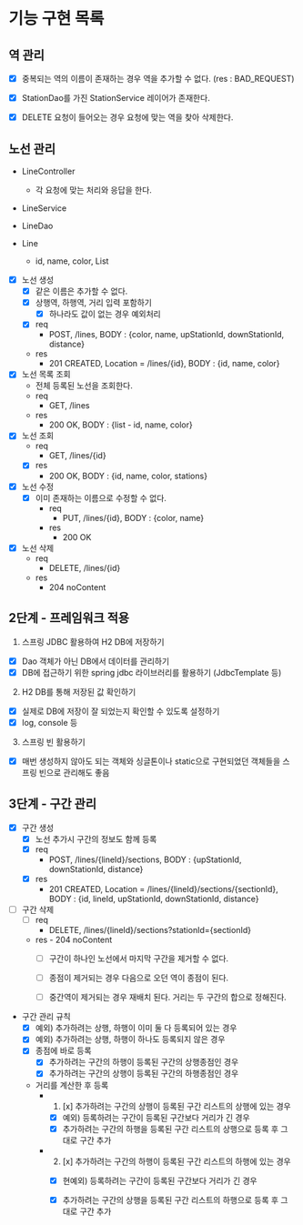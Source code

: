 # 기능 구현 목록

## 역 관리
- [x] 중복되는 역의 이름이 존재하는 경우 역을 추가할 수 없다. (res : BAD_REQUEST)
- [x] StationDao를 가진 StationService 레이어가 존재한다.
- [x] DELETE 요청이 들어오는 경우 요청에 맞는 역을 찾아 삭제한다.


## 노선 관리
- LineController
    - 각 요청에 맞는 처리와 응답을 한다.
- LineService

- LineDao

- Line
    - id, name, color, List<Station>

- [x] 노선 생성
    - [x] 같은 이름은 추가할 수 없다.
    - [x] 상행역, 하행역, 거리 입력 포함하기
        - [x] 하나라도 값이 없는 경우 예외처리
    - [x] req
        - POST, /lines, BODY : {color, name, upStationId, downStationId, distance}
    - res
        - 201 CREATED, Location = /lines/{id}, BODY : {id, name, color}
- [x] 노선 목록 조회
    - 전체 등록된 노선을 조회한다.
    - req
        - GET, /lines
    - res
        - 200 OK, BODY : {list - id, name, color}
- [x] 노선 조회
    - req
        - GET, /lines/{id}
    - [x] res
        - 200 OK, BODY : {id, name, color, stations}
- [x] 노선 수정
    - [x] 이미 존재하는 이름으로 수정할 수 없다.
        - req
            - PUT, /lines/{id}, BODY : {color, name}
        - res
            - 200 OK
- [x] 노선 삭제
    - req
        - DELETE, /lines/{id}
    - res
        - 204 noContent


## 2단계 - 프레임워크 적용
1. 스프링 JDBC 활용하여 H2 DB에 저장하기
- [x] Dao 객체가 아닌 DB에서 데이터를 관리하기
- [x] DB에 접근하기 위한 spring jdbc 라이브러리를 활용하기 (JdbcTemplate 등)
2. H2 DB를 통해 저장된 값 확인하기
- [x] 실제로 DB에 저장이 잘 되었는지 확인할 수 있도록 설정하기
- [x] log, console 등
3. 스프링 빈 활용하기
- [x] 매번 생성하지 않아도 되는 객체와 싱글톤이나 static으로 구현되었던 객체들을 스프링 빈으로 관리해도 좋음


## 3단계 - 구간 관리
- [x] 구간 생성
    - [x] 노선 추가시 구간의 정보도 함께 등록
    - [x] req
        - POST, /lines/{lineId}/sections, BODY : {upStationId, downStationId, distance}
    - [x] res
        - 201 CREATED, Location = /lines/{lineId}/sections/{sectionId}, BODY : {id, lineId, upStationId, downStationId, distance}
- [ ] 구간 삭제
    - [ ] req
        - DELETE, /lines/{lineId}/sections?stationId={sectionId}
    - res
          - 204 noContent
        - [ ] 구간이 하나인 노선에서 마지막 구간을 제거할 수 없다.
        - [ ] 종점이 제거되는 경우 다음으로 오던 역이 종점이 된다.
        - [ ] 중간역이 제거되는 경우 재배치 된다. 거리는 두 구간의 합으로 정해진다.
    

- 구간 관리 규칙
    - [x] 예외) 추가하려는 상행, 하행이 이미 둘 다 등록되어 있는 경우
    - [x] 예외) 추가하려는 상행, 하행이 하나도 등록되지 않은 경우
    - [x] 종점에 바로 등록
        - [x] 추가하려는 구간의 하행이 등록된 구간의 상행종점인 경우
        - [x] 추가하려는 구간의 상행이 등록된 구간의 하행종점인 경우
    - 거리를 계산한 후 등록
        - 1. [x] 추가하려는 구간의 상행이 등록된 구간 리스트의 상행에 있는 경우
            - [x] 예외) 등록하려는 구간이 등록된 구간보다 거리가 긴 경우
            - [x] 추가하려는 구간의 하행을 등록된 구간 리스트의 상행으로 등록 후 그대로 구간 추가
        - 2. [x] 추가하려는 구간의 하행이 등록된 구간 리스트의 하행에 있는 경우
            - [x] 현예외) 등록하려는 구간이 등록된 구간보다 거리가 긴 경우
            - [x] 추가하려는 구간의 상행을 등록된 구간 리스트의 하행으로 등록 후 그대로 구간 추가

